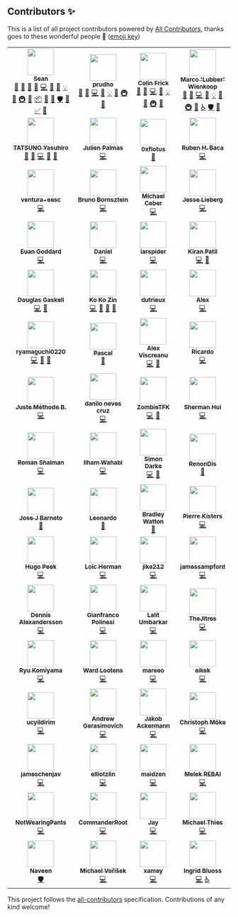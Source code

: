 ## Contributors ✨

This is a list of all project contributors powered by [All Contributors](https://allcontributors.org/), thanks goes to these wonderful people 🎉 ([emoji key](https://allcontributors.org/docs/en/emoji-key))

<!-- ALL-CONTRIBUTORS-LIST:START - Do not remove or modify this section -->
<!-- prettier-ignore-start -->
<!-- markdownlint-disable -->
<table>
  <tr>
    <td align="center"><a href="https://github.com/hammy2899"><img src="https://avatars2.githubusercontent.com/u/11588822?v=4?s=60" width="60px;" alt=""/><br /><sub><b>Sean</b></sub></a><br /><a href="#question-hammy2899" title="Answering Questions">💬</a> <a href="https://github.com/fomantic/Fomantic-UI/issues?q=author%3Ahammy2899" title="Bug reports">🐛</a> <a href="#blog-hammy2899" title="Blogposts">📝</a> <a href="#business-hammy2899" title="Business development">💼</a> <a href="https://github.com/fomantic/Fomantic-UI/commits?author=hammy2899" title="Code">💻</a> <a href="https://github.com/fomantic/Fomantic-UI/commits?author=hammy2899" title="Documentation">📖</a> <a href="#design-hammy2899" title="Design">🎨</a> <a href="#example-hammy2899" title="Examples">💡</a> <a href="#ideas-hammy2899" title="Ideas, Planning, & Feedback">🤔</a> <a href="#infra-hammy2899" title="Infrastructure (Hosting, Build-Tools, etc)">🚇</a> <a href="#maintenance-hammy2899" title="Maintenance">🚧</a> <a href="#platform-hammy2899" title="Packaging/porting to new platform">📦</a> <a href="#projectManagement-hammy2899" title="Project Management">📆</a> <a href="https://github.com/fomantic/Fomantic-UI/pulls?q=is%3Apr+reviewed-by%3Ahammy2899" title="Reviewed Pull Requests">👀</a> <a href="#security-hammy2899" title="Security">🛡️</a> <a href="#tool-hammy2899" title="Tools">🔧</a> <a href="#tutorial-hammy2899" title="Tutorials">✅</a> <a href="#talk-hammy2899" title="Talks">📢</a></td>
    <td align="center"><a href="https://github.com/prudho"><img src="https://avatars0.githubusercontent.com/u/7557689?v=4?s=60" width="60px;" alt=""/><br /><sub><b>prudho</b></sub></a><br /><a href="#question-prudho" title="Answering Questions">💬</a> <a href="https://github.com/fomantic/Fomantic-UI/issues?q=author%3Aprudho" title="Bug reports">🐛</a> <a href="https://github.com/fomantic/Fomantic-UI/commits?author=prudho" title="Code">💻</a> <a href="https://github.com/fomantic/Fomantic-UI/commits?author=prudho" title="Documentation">📖</a> <a href="#example-prudho" title="Examples">💡</a> <a href="#ideas-prudho" title="Ideas, Planning, & Feedback">🤔</a> <a href="#infra-prudho" title="Infrastructure (Hosting, Build-Tools, etc)">🚇</a> <a href="https://github.com/fomantic/Fomantic-UI/pulls?q=is%3Apr+reviewed-by%3Aprudho" title="Reviewed Pull Requests">👀</a></td>
    <td align="center"><a href="https://github.com/ColinFrick"><img src="https://avatars1.githubusercontent.com/u/5517677?v=4?s=60" width="60px;" alt=""/><br /><sub><b>Colin Frick</b></sub></a><br /><a href="#question-ColinFrick" title="Answering Questions">💬</a> <a href="https://github.com/fomantic/Fomantic-UI/issues?q=author%3AColinFrick" title="Bug reports">🐛</a> <a href="https://github.com/fomantic/Fomantic-UI/commits?author=ColinFrick" title="Code">💻</a> <a href="https://github.com/fomantic/Fomantic-UI/commits?author=ColinFrick" title="Documentation">📖</a> <a href="#example-ColinFrick" title="Examples">💡</a> <a href="#ideas-ColinFrick" title="Ideas, Planning, & Feedback">🤔</a> <a href="#infra-ColinFrick" title="Infrastructure (Hosting, Build-Tools, etc)">🚇</a> <a href="https://github.com/fomantic/Fomantic-UI/pulls?q=is%3Apr+reviewed-by%3AColinFrick" title="Reviewed Pull Requests">👀</a></td>
    <td align="center"><a href="https://rasterbuster.lubber.de"><img src="https://avatars1.githubusercontent.com/u/18379884?v=4?s=60" width="60px;" alt=""/><br /><sub><b>Marco 'Lubber' Wienkoop</b></sub></a><br /><a href="#question-lubber-de" title="Answering Questions">💬</a> <a href="https://github.com/fomantic/Fomantic-UI/issues?q=author%3Alubber-de" title="Bug reports">🐛</a> <a href="https://github.com/fomantic/Fomantic-UI/commits?author=lubber-de" title="Code">💻</a> <a href="https://github.com/fomantic/Fomantic-UI/commits?author=lubber-de" title="Documentation">📖</a> <a href="#example-lubber-de" title="Examples">💡</a> <a href="#ideas-lubber-de" title="Ideas, Planning, & Feedback">🤔</a> <a href="#infra-lubber-de" title="Infrastructure (Hosting, Build-Tools, etc)">🚇</a> <a href="https://github.com/fomantic/Fomantic-UI/pulls?q=is%3Apr+reviewed-by%3Alubber-de" title="Reviewed Pull Requests">👀</a> <a href="#a11y-lubber-de" title="Accessibility">️️️️♿️</a> <a href="#security-lubber-de" title="Security">🛡️</a> <a href="#maintenance-lubber-de" title="Maintenance">🚧</a></td>
  </tr>
  <tr>
    <td align="center"><a href="https://www.exoego.net/"><img src="https://avatars2.githubusercontent.com/u/127635?v=4?s=60" width="60px;" alt=""/><br /><sub><b>TATSUNO Yasuhiro</b></sub></a><br /><a href="https://github.com/fomantic/Fomantic-UI/issues?q=author%3Aexoego" title="Bug reports">🐛</a> <a href="#blog-exoego" title="Blogposts">📝</a> <a href="https://github.com/fomantic/Fomantic-UI/commits?author=exoego" title="Code">💻</a> <a href="https://github.com/fomantic/Fomantic-UI/commits?author=exoego" title="Documentation">📖</a> <a href="https://github.com/fomantic/Fomantic-UI/pulls?q=is%3Apr+reviewed-by%3Aexoego" title="Reviewed Pull Requests">👀</a></td>
    <td align="center"><a href="https://github.com/bartocc"><img src="https://avatars3.githubusercontent.com/u/47953?v=4?s=60" width="60px;" alt=""/><br /><sub><b>Julien Palmas</b></sub></a><br /><a href="https://github.com/fomantic/Fomantic-UI/commits?author=bartocc" title="Code">💻</a></td>
    <td align="center"><a href="https://github.com/0xflotus"><img src="https://avatars3.githubusercontent.com/u/26602940?v=4?s=60" width="60px;" alt=""/><br /><sub><b>0xflotus</b></sub></a><br /><a href="https://github.com/fomantic/Fomantic-UI/commits?author=0xflotus" title="Documentation">📖</a></td>
    <td align="center"><a href="https://github.com/rubenhbaca"><img src="https://avatars3.githubusercontent.com/u/19667830?v=4?s=60" width="60px;" alt=""/><br /><sub><b>Ruben H. Baca</b></sub></a><br /><a href="https://github.com/fomantic/Fomantic-UI/commits?author=rubenhbaca" title="Code">💻</a></td>
  </tr>
  <tr>
    <td align="center"><a href="https://github.com/ventura-eesc"><img src="https://avatars1.githubusercontent.com/u/41117238?v=4?s=60" width="60px;" alt=""/><br /><sub><b>ventura-eesc</b></sub></a><br /><a href="https://github.com/fomantic/Fomantic-UI/commits?author=ventura-eesc" title="Code">💻</a></td>
    <td align="center"><a href="http://www.brunobornsztein.com"><img src="https://avatars1.githubusercontent.com/u/3760?v=4?s=60" width="60px;" alt=""/><br /><sub><b>Bruno Bornsztein</b></sub></a><br /><a href="https://github.com/fomantic/Fomantic-UI/commits?author=bborn" title="Code">💻</a></td>
    <td align="center"><a href="https://github.com/MikeyFriedChicken"><img src="https://avatars3.githubusercontent.com/u/4342380?v=4?s=60" width="60px;" alt=""/><br /><sub><b>Michael Ceber</b></sub></a><br /><a href="https://github.com/fomantic/Fomantic-UI/commits?author=MikeyFriedChicken" title="Code">💻</a></td>
    <td align="center"><a href="http://gammagames.net"><img src="https://avatars1.githubusercontent.com/u/7832163?v=4?s=60" width="60px;" alt=""/><br /><sub><b>Jesse Lieberg</b></sub></a><br /><a href="https://github.com/fomantic/Fomantic-UI/commits?author=GammaGames" title="Code">💻</a></td>
  </tr>
  <tr>
    <td align="center"><a href="https://www.stockopedia.com/"><img src="https://avatars1.githubusercontent.com/u/412672?v=4?s=60" width="60px;" alt=""/><br /><sub><b>Euan Goddard</b></sub></a><br /><a href="https://github.com/fomantic/Fomantic-UI/commits?author=euangoddard" title="Code">💻</a></td>
    <td align="center"><a href="https://madprof.net/"><img src="https://avatars3.githubusercontent.com/u/1070206?v=4?s=60" width="60px;" alt=""/><br /><sub><b>Daniel</b></sub></a><br /><a href="https://github.com/fomantic/Fomantic-UI/commits?author=danthedeckie" title="Code">💻</a></td>
    <td align="center"><a href="https://github.com/iarspider"><img src="https://avatars0.githubusercontent.com/u/636602?v=4?s=60" width="60px;" alt=""/><br /><sub><b>iarspider</b></sub></a><br /><a href="https://github.com/fomantic/Fomantic-UI/commits?author=iarspider" title="Code">💻</a></td>
    <td align="center"><a href="https://github.com/patilkiranm"><img src="https://avatars1.githubusercontent.com/u/3204107?v=4?s=60" width="60px;" alt=""/><br /><sub><b>Kiran Patil</b></sub></a><br /><a href="https://github.com/fomantic/Fomantic-UI/commits?author=patilkiranm" title="Code">💻</a> <a href="https://github.com/fomantic/Fomantic-UI/commits?author=patilkiranm" title="Documentation">📖</a></td>
  </tr>
  <tr>
    <td align="center"><a href="https://github.com/douglasg14b"><img src="https://avatars1.githubusercontent.com/u/1400380?v=4?s=60" width="60px;" alt=""/><br /><sub><b>Douglas Gaskell</b></sub></a><br /><a href="https://github.com/fomantic/Fomantic-UI/commits?author=douglasg14b" title="Code">💻</a> <a href="#talk-douglasg14b" title="Talks">📢</a></td>
    <td align="center"><a href="https://www.mvhnetworks.com"><img src="https://avatars0.githubusercontent.com/u/930315?v=4?s=60" width="60px;" alt=""/><br /><sub><b>Ko Ko Zin</b></sub></a><br /><a href="https://github.com/fomantic/Fomantic-UI/commits?author=ko2in" title="Code">💻</a> <a href="https://github.com/fomantic/Fomantic-UI/commits?author=ko2in" title="Documentation">📖</a> <a href="https://github.com/fomantic/Fomantic-UI/pulls?q=is%3Apr+reviewed-by%3Ako2in" title="Reviewed Pull Requests">👀</a> <a href="https://github.com/fomantic/Fomantic-UI/issues?q=author%3Ako2in" title="Bug reports">🐛</a></td>
    <td align="center"><a href="https://github.com/dutrieux"><img src="https://avatars2.githubusercontent.com/u/1622751?v=4?s=60" width="60px;" alt=""/><br /><sub><b>dutrieux</b></sub></a><br /><a href="https://github.com/fomantic/Fomantic-UI/commits?author=dutrieux" title="Code">💻</a></td>
    <td align="center"><a href="http://alexnewby.com"><img src="https://avatars2.githubusercontent.com/u/891192?v=4?s=60" width="60px;" alt=""/><br /><sub><b>Alex</b></sub></a><br /><a href="https://github.com/fomantic/Fomantic-UI/commits?author=globophobe" title="Code">💻</a></td>
  </tr>
  <tr>
    <td align="center"><a href="https://twitter.com/y_ryu0220"><img src="https://avatars0.githubusercontent.com/u/14275842?v=4?s=60" width="60px;" alt=""/><br /><sub><b>ryamaguchi0220</b></sub></a><br /><a href="https://github.com/fomantic/Fomantic-UI/commits?author=ryamaguchi0220" title="Code">💻</a> <a href="https://github.com/fomantic/Fomantic-UI/issues?q=author%3Aryamaguchi0220" title="Bug reports">🐛</a> <a href="https://github.com/fomantic/Fomantic-UI/commits?author=ryamaguchi0220" title="Documentation">📖</a></td>
    <td align="center"><a href="https://github.com/egoisticalgoat"><img src="https://avatars3.githubusercontent.com/u/18332886?v=4?s=60" width="60px;" alt=""/><br /><sub><b>Pascal</b></sub></a><br /><a href="https://github.com/fomantic/Fomantic-UI/commits?author=egoisticalgoat" title="Documentation">📖</a></td>
    <td align="center"><a href="https://alexviscreanu.com"><img src="https://avatars2.githubusercontent.com/u/8055505?v=4?s=60" width="60px;" alt=""/><br /><sub><b>Alex Viscreanu</b></sub></a><br /><a href="https://github.com/fomantic/Fomantic-UI/commits?author=aexvir" title="Code">💻</a> <a href="https://github.com/fomantic/Fomantic-UI/commits?author=aexvir" title="Documentation">📖</a></td>
    <td align="center"><a href="https://github.com/rmarchiori"><img src="https://avatars3.githubusercontent.com/u/13880165?v=4?s=60" width="60px;" alt=""/><br /><sub><b>Ricardo</b></sub></a><br /><a href="https://github.com/fomantic/Fomantic-UI/commits?author=rmarchiori" title="Code">💻</a></td>
  </tr>
  <tr>
    <td align="center"><a href="https://github.com/justkey007"><img src="https://avatars2.githubusercontent.com/u/36489637?v=4?s=60" width="60px;" alt=""/><br /><sub><b>Juste Méthode B.</b></sub></a><br /><a href="https://github.com/fomantic/Fomantic-UI/commits?author=justkey007" title="Code">💻</a></td>
    <td align="center"><a href="https://cruzdanilo.com"><img src="https://avatars2.githubusercontent.com/u/216636?v=4?s=60" width="60px;" alt=""/><br /><sub><b>danilo neves cruz</b></sub></a><br /><a href="https://github.com/fomantic/Fomantic-UI/commits?author=cruzdanilo" title="Code">💻</a></td>
    <td align="center"><a href="https://github.com/zombietfk"><img src="https://avatars1.githubusercontent.com/u/6123140?v=4?s=60" width="60px;" alt=""/><br /><sub><b>ZombieTFK</b></sub></a><br /><a href="https://github.com/fomantic/Fomantic-UI/commits?author=zombietfk" title="Code">💻</a> <a href="https://github.com/fomantic/Fomantic-UI/commits?author=zombietfk" title="Documentation">📖</a></td>
    <td align="center"><a href="https://shui91.github.io/portfolio"><img src="https://avatars2.githubusercontent.com/u/11592023?v=4?s=60" width="60px;" alt=""/><br /><sub><b>Sherman Hui</b></sub></a><br /><a href="https://github.com/fomantic/Fomantic-UI/commits?author=shui91" title="Code">💻</a></td>
  </tr>
  <tr>
    <td align="center"><a href="http://rshalman.github.io"><img src="https://avatars2.githubusercontent.com/u/28634001?v=4?s=60" width="60px;" alt=""/><br /><sub><b>Roman Shalman</b></sub></a><br /><a href="https://github.com/fomantic/Fomantic-UI/commits?author=RShalman" title="Code">💻</a></td>
    <td align="center"><a href="https://iwgx.github.io/amazing-things/"><img src="https://avatars1.githubusercontent.com/u/20817629?v=4?s=60" width="60px;" alt=""/><br /><sub><b>Ilham Wahabi</b></sub></a><br /><a href="https://github.com/fomantic/Fomantic-UI/commits?author=iwgx" title="Code">💻</a></td>
    <td align="center"><a href="https://github.com/simondarke"><img src="https://avatars3.githubusercontent.com/u/2750476?v=4?s=60" width="60px;" alt=""/><br /><sub><b>Simon Darke</b></sub></a><br /><a href="https://github.com/fomantic/Fomantic-UI/commits?author=simondarke" title="Code">💻</a> <a href="https://github.com/fomantic/Fomantic-UI/commits?author=simondarke" title="Documentation">📖</a></td>
    <td align="center"><a href="https://www.travel21.fr"><img src="https://avatars1.githubusercontent.com/u/24317434?v=4?s=60" width="60px;" alt=""/><br /><sub><b>RenonDis</b></sub></a><br /><a href="https://github.com/fomantic/Fomantic-UI/commits?author=RenonDis" title="Documentation">📖</a></td>
  </tr>
  <tr>
    <td align="center"><a href="https://github.com/josejbarneto"><img src="https://avatars0.githubusercontent.com/u/22933565?v=4?s=60" width="60px;" alt=""/><br /><sub><b>Jose J Barneto</b></sub></a><br /><a href="https://github.com/fomantic/Fomantic-UI/commits?author=josejbarneto" title="Documentation">📖</a></td>
    <td align="center"><a href="https://github.com/aardbol"><img src="https://avatars2.githubusercontent.com/u/14614620?v=4?s=60" width="60px;" alt=""/><br /><sub><b>Leonardo</b></sub></a><br /><a href="https://github.com/fomantic/Fomantic-UI/commits?author=aardbol" title="Documentation">📖</a></td>
    <td align="center"><a href="https://bradleyw.me"><img src="https://avatars2.githubusercontent.com/u/10724949?v=4?s=60" width="60px;" alt=""/><br /><sub><b>Bradley Watton</b></sub></a><br /><a href="https://github.com/fomantic/Fomantic-UI/commits?author=HypertextPP" title="Documentation">📖</a></td>
    <td align="center"><a href="https://lolhens.de"><img src="https://avatars1.githubusercontent.com/u/1524059?v=4?s=60" width="60px;" alt=""/><br /><sub><b>Pierre Kisters</b></sub></a><br /><a href="https://github.com/fomantic/Fomantic-UI/commits?author=LolHens" title="Code">💻</a></td>
  </tr>
  <tr>
    <td align="center"><a href="https://fractal-farming.com"><img src="https://avatars.githubusercontent.com/u/5436121?v=4?s=60" width="60px;" alt=""/><br /><sub><b>Hugo Peek</b></sub></a><br /><a href="https://github.com/fomantic/Fomantic-UI/commits?author=hugopeek" title="Code">💻</a></td>
    <td align="center"><a href="https://lutonite.ch/"><img src="https://avatars.githubusercontent.com/u/21953109?v=4?s=60" width="60px;" alt=""/><br /><sub><b>Loïc Herman</b></sub></a><br /><a href="https://github.com/fomantic/Fomantic-UI/commits?author=Lutonite" title="Code">💻</a></td>
    <td align="center"><a href="https://github.com/jike212"><img src="https://avatars.githubusercontent.com/u/28184313?v=4?s=60" width="60px;" alt=""/><br /><sub><b>jike212</b></sub></a><br /><a href="https://github.com/fomantic/Fomantic-UI/commits?author=jike212" title="Code">💻</a></td>
    <td align="center"><a href="https://github.com/jamessampford"><img src="https://avatars.githubusercontent.com/u/1376843?v=4?s=60" width="60px;" alt=""/><br /><sub><b>jamessampford</b></sub></a><br /><a href="https://github.com/fomantic/Fomantic-UI/commits?author=jamessampford" title="Code">💻</a></td>
  </tr>
  <tr>
    <td align="center"><a href="https://dennis.alexandersson.xyz"><img src="https://avatars.githubusercontent.com/u/3358782?v=4?s=60" width="60px;" alt=""/><br /><sub><b>Dennis Alexandersson</b></sub></a><br /><a href="https://github.com/fomantic/Fomantic-UI/commits?author=Yrlish" title="Code">💻</a></td>
    <td align="center"><a href="https://github.com/Giandrop"><img src="https://avatars.githubusercontent.com/u/12598149?v=4?s=60" width="60px;" alt=""/><br /><sub><b>Gianfranco Polinesi</b></sub></a><br /><a href="https://github.com/fomantic/Fomantic-UI/commits?author=Giandrop" title="Code">💻</a></td>
    <td align="center"><a href="https://github.com/MrL1605"><img src="https://avatars.githubusercontent.com/u/7734245?v=4?s=60" width="60px;" alt=""/><br /><sub><b>Lalit Umbarkar</b></sub></a><br /><a href="https://github.com/fomantic/Fomantic-UI/commits?author=MrL1605" title="Code">💻</a></td>
    <td align="center"><a href="https://github.com/TheJltres"><img src="https://avatars.githubusercontent.com/u/23702867?v=4?s=60" width="60px;" alt=""/><br /><sub><b>TheJltres</b></sub></a><br /><a href="https://github.com/fomantic/Fomantic-UI/commits?author=TheJltres" title="Code">💻</a></td>
  </tr>
  <tr>
    <td align="center"><a href="https://github.com/rkomiyama"><img src="https://avatars.githubusercontent.com/u/347483?v=4?s=60" width="60px;" alt=""/><br /><sub><b>Ryu Komiyama</b></sub></a><br /><a href="https://github.com/fomantic/Fomantic-UI/commits?author=rkomiyama" title="Code">💻</a></td>
    <td align="center"><a href="https://github.com/WardLootens"><img src="https://avatars.githubusercontent.com/u/8817311?v=4?s=60" width="60px;" alt=""/><br /><sub><b>Ward Lootens</b></sub></a><br /><a href="https://github.com/fomantic/Fomantic-UI/commits?author=WardLootens" title="Code">💻</a></td>
    <td align="center"><a href="https://github.com/mareeo"><img src="https://avatars.githubusercontent.com/u/9520224?v=4?s=60" width="60px;" alt=""/><br /><sub><b>mareeo</b></sub></a><br /><a href="https://github.com/fomantic/Fomantic-UI/commits?author=mareeo" title="Code">💻</a></td>
    <td align="center"><a href="https://github.com/eikek"><img src="https://avatars.githubusercontent.com/u/701128?v=4?s=60" width="60px;" alt=""/><br /><sub><b>eikek</b></sub></a><br /><a href="https://github.com/fomantic/Fomantic-UI/commits?author=eikek" title="Code">💻</a></td>
  </tr>
  <tr>
    <td align="center"><a href="https://github.com/ucyildirim"><img src="https://avatars.githubusercontent.com/u/38659860?v=4?s=60" width="60px;" alt=""/><br /><sub><b>ucyildirim</b></sub></a><br /><a href="https://github.com/fomantic/Fomantic-UI/commits?author=ucyildirim" title="Code">💻</a></td>
    <td align="center"><a href="https://github.com/byte916"><img src="https://avatars.githubusercontent.com/u/1929437?v=4?s=60" width="60px;" alt=""/><br /><sub><b>Andrew Gerasimovich</b></sub></a><br /><a href="https://github.com/fomantic/Fomantic-UI/commits?author=byte916" title="Code">💻</a></td>
    <td align="center"><a href="https://github.com/das7pad"><img src="https://avatars.githubusercontent.com/u/17931887?v=4?s=60" width="60px;" alt=""/><br /><sub><b>Jakob Ackermann</b></sub></a><br /><a href="https://github.com/fomantic/Fomantic-UI/commits?author=das7pad" title="Code">💻</a></td>
    <td align="center"><a href="https://christoph.moeke.dev/"><img src="https://avatars.githubusercontent.com/u/1618434?v=4?s=60" width="60px;" alt=""/><br /><sub><b>Christoph Möke</b></sub></a><br /><a href="https://github.com/fomantic/Fomantic-UI/commits?author=cmoeke" title="Code">💻</a></td>
  </tr>
  <tr>
    <td align="center"><a href="https://github.com/jameschenjav"><img src="https://avatars.githubusercontent.com/u/30246313?v=4?s=60" width="60px;" alt=""/><br /><sub><b>jameschenjav</b></sub></a><br /><a href="https://github.com/fomantic/Fomantic-UI/commits?author=jameschenjav" title="Code">💻</a></td>
    <td align="center"><a href="http://elliotzlin.com"><img src="https://avatars.githubusercontent.com/u/12807901?v=4?s=60" width="60px;" alt=""/><br /><sub><b>elliotzlin</b></sub></a><br /><a href="https://github.com/fomantic/Fomantic-UI/commits?author=elliotzlin" title="Code">💻</a></td>
    <td align="center"><a href="https://github.com/maidzen"><img src="https://avatars.githubusercontent.com/u/17901424?v=4?s=60" width="60px;" alt=""/><br /><sub><b>maidzen</b></sub></a><br /><a href="https://github.com/fomantic/Fomantic-UI/commits?author=maidzen" title="Code">💻</a></td>
    <td align="center"><a href="https://twitter.com/melek_rebai"><img src="https://avatars.githubusercontent.com/u/1449151?v=4?s=60" width="60px;" alt=""/><br /><sub><b>Melek REBAI</b></sub></a><br /><a href="https://github.com/fomantic/Fomantic-UI/commits?author=shadoWalker89" title="Code">💻</a></td>
  </tr>
  <tr>
    <td align="center"><a href="https://github.com/NotWearingPants"><img src="https://avatars.githubusercontent.com/u/26556598?v=4?s=60" width="60px;" alt=""/><br /><sub><b>NotWearingPants</b></sub></a><br /><a href="https://github.com/fomantic/Fomantic-UI/commits?author=NotWearingPants" title="Code">💻</a></td>
    <td align="center"><a href="https://github.com/CommanderRoot"><img src="https://avatars.githubusercontent.com/u/4395417?v=4?s=60" width="60px;" alt=""/><br /><sub><b>CommanderRoot</b></sub></a><br /><a href="https://github.com/fomantic/Fomantic-UI/commits?author=CommanderRoot" title="Code">💻</a></td>
    <td align="center"><a href="https://github.com/grandeljay"><img src="https://avatars.githubusercontent.com/u/45571053?v=4?s=60" width="60px;" alt=""/><br /><sub><b>Jay</b></sub></a><br /><a href="https://github.com/fomantic/Fomantic-UI/commits?author=grandeljay" title="Code">💻</a></td>
    <td align="center"><a href="https://www.mhthies.de"><img src="https://avatars.githubusercontent.com/u/8234059?v=4?s=60" width="60px;" alt=""/><br /><sub><b>Michael Thies</b></sub></a><br /><a href="https://github.com/fomantic/Fomantic-UI/commits?author=mhthies" title="Code">💻</a></td>
  </tr>
  <tr>
    <td align="center"><a href="https://naveensrinivasan.dev"><img src="https://avatars.githubusercontent.com/u/172697?v=4?s=60" width="60px;" alt=""/><br /><sub><b>Naveen</b></sub></a><br /><a href="#security-naveensrinivasan" title="Security">🛡️</a></td>
    <td align="center"><a href="https://www.mvorisek.com/"><img src="https://avatars.githubusercontent.com/u/2228672?v=4?s=60" width="60px;" alt=""/><br /><sub><b>Michael Voříšek</b></sub></a><br /><a href="https://github.com/fomantic/Fomantic-UI/commits?author=mvorisek" title="Code">💻</a></td>
    <td align="center"><a href="https://github.com/xamey"><img src="https://avatars.githubusercontent.com/u/34269296?v=4?s=60" width="60px;" alt=""/><br /><sub><b>xamey</b></sub></a><br /><a href="https://github.com/fomantic/Fomantic-UI/commits?author=xamey" title="Code">💻</a></td>
    <td align="center"><a href="http://www.ingrid-bluoss.de"><img src="https://avatars.githubusercontent.com/u/5477907?v=4?s=60" width="60px;" alt=""/><br /><sub><b>Ingrid Bluoss</b></sub></a><br /><a href="https://github.com/fomantic/Fomantic-UI/commits?author=Inselhopper" title="Code">💻</a> <a href="#a11y-Inselhopper" title="Accessibility">️️️️♿️</a></td>
  </tr>
</table>

<!-- markdownlint-restore -->
<!-- prettier-ignore-end -->

<!-- ALL-CONTRIBUTORS-LIST:END -->

This project follows the [all-contributors](https://github.com/all-contributors/all-contributors) specification. Contributions of any kind welcome!
